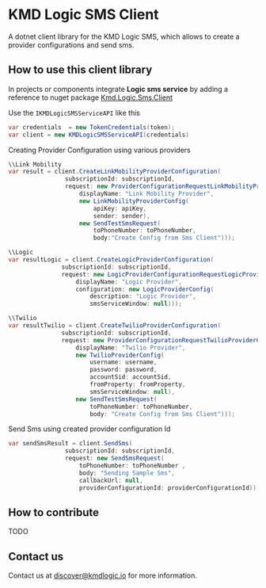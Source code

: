 # KMD Logic SMS Client
A dotnet client library for the KMD Logic SMS, which allows to create a provider configurations and send sms.

## How to use this client library
In projects or components integrate **Logic sms service** by adding a reference to nuget package [Kmd.Logic.Sms.Client](https://www.nuget.org/packages?q=Kmd.Logic.Sms.Client)

Use the `IKMDLogicSMSServiceAPI` like this 

```csharp
var credentials  = new TokenCredentials(token);
var client = new KMDLogicSMSServiceAPI(credentials)
```

Creating Provider Configuration using various providers

```csharp
\\Link Mobility
var result = client.CreateLinkMobilityProviderConfiguration(
                subscriptionId: subscriptionId,
                request: new ProviderConfigurationRequestLinkMobilityProviderConfig(
                    displayName: "Link Mobility Provider",
                    new LinkMobilityProviderConfig(
                        apiKey: apiKey,
                        sender: sender),
                    new SendTestSmsRequest(
                        toPhoneNumber: toPhoneNumber,
                        body:"Create Config from Sms Client")));
```
```csharp
\\Logic
var resultLogic = client.CreateLogicProviderConfiguration(
               subscriptionId: subscriptionId,
               request: new LogicProviderConfigurationRequestLogicProviderConfig(
                   displayName: "Logic Provider",
                   configuration: new LogicProviderConfig(
                       description: "Logic Provider",
                       smsServiceWindow: null)));
```

```csharp
\\Twilio
var resultTwilio = client.CreateTwilioProviderConfiguration(
               subscriptionId: subscriptionId,
               request: new ProviderConfigurationRequestTwilioProviderConfig(
                   displayName: "Twilio Provider",
                   new TwilioProviderConfig(
                       username: username,
                       password: password,
                       accountSid: accountSid,
                       fromProperty: fromProperty,
                       smsServiceWindow: null),
                   new SendTestSmsRequest(
                       toPhoneNumber: toPhoneNumber,
                       body: "Create Config from Sms Client")));
```

Send Sms using created provider configuration Id

```csharp
var sendSmsResult = client.SendSms(
                subscriptionId: subscriptionId,
                request: new SendSmsRequest(
                    toPhoneNumber: toPhoneNumber ,
                    body: "Sending Sample Sms",
                    callbackUrl: null,
                    providerConfigurationId: providerConfigurationId));
```

## How to contribute

TODO

## Contact us

Contact us at discover@kmdlogic.io for more information.



